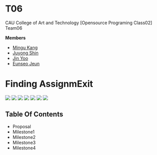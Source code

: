 # T06
CAU College of Art and Technology [Opensource Programing Class02] Team06

   **Members**
+ [Mingu Kang](https://github.com/mingu3967)
+ [Juyong Shin](https://github.com/shinjuyongg)
+ [Jin Yoo](https://github.com/poiujkl5398)
+ [Eunseo Jeun](https://github.com/jjjeun)

# Finding AssignmExit
<img src="https://img.shields.io/badge/PYTHON-3776AB?style=flat&logo=python&logoColor=white"> <img src="https://img.shields.io/badge/BLENDER-F5792A?style=flat&logo=blender&logoColor=white"> <img src="https://img.shields.io/badge/AUTODESK MAYA-0696D7?style=flat&logo=autodesk&logoColor=white"> <img src="https://img.shields.io/badge/VISUAL STUDIO-5C2D91?style=flat&logo=visual%20studio&logoColor=white"> <img src="https://img.shields.io/badge/UNREAL ENGINE-007396?style=flat&logo=unreal%20engine&logoColor=white"> <img src="https://img.shields.io/badge/ADOBE AFTER EFFECTS-9999FF?style=flat&logo=adobe%20after%20effects&logoColor=white"> <img src="https://img.shields.io/badge/YOUTUBE-FF0000?style=flat&logo=youtube&logoColor=white">
## Table Of Contents
+ Proposal
+ Milestone1
+ Milestone2
+ Milestone3
+ Milestone4
